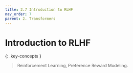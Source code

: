 ```yaml
---
title: 2.7 Introduction to RLHF
nav_order: 7
parent: 2. Transformers
---
```


# Introduction to RLHF

{: .key-concepts }
> Reinforcement Learning, Preference Reward Modeling.



